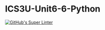 # ICS3U-Unit6-6-Python

[![GitHub's Super Linter](https://github.com/trent-hodgins-01/ICS3U-Unit6-6-Python/workflows/GitHub's%20Super%20Linter/badge.svg)](https://github.com/trent-hodgins-01/ICS3U-Unit6-6-Python/actions)
